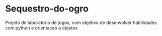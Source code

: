 # Sequestro-do-ogro

Projeto de laboratorio de jogos, com objetivo de desenvolver habilidades com python e orientacao a objetos
